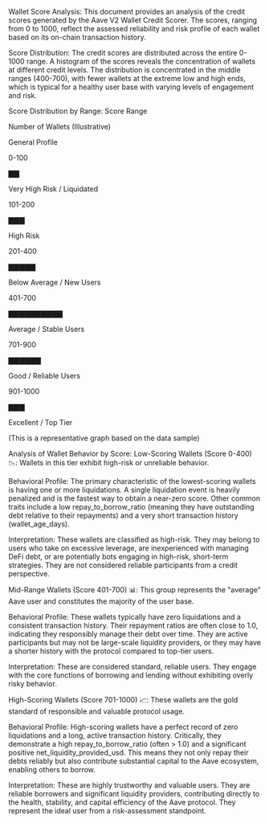 Wallet Score Analysis:
This document provides an analysis of the credit scores generated by the Aave V2 Wallet Credit Scorer. The scores, ranging from 0 to 1000, reflect the assessed reliability and risk profile of each wallet based on its on-chain transaction history.

Score Distribution:
The credit scores are distributed across the entire 0-1000 range. A histogram of the scores reveals the concentration of wallets at different credit levels. The distribution is concentrated in the middle ranges (400-700), with fewer wallets at the extreme low and high ends, which is typical for a healthy user base with varying levels of engagement and risk.
 
Score Distribution by Range:
Score Range

Number of Wallets (Illustrative)

General Profile

0-100

▇▇

Very High Risk / Liquidated

101-200

▇▇▇

High Risk

201-400

▇▇▇▇▇

Below Average / New Users

401-700

▇▇▇▇▇▇▇▇▇▇

Average / Stable Users

701-900

▇▇▇▇▇▇

Good / Reliable Users

901-1000

▇▇▇

Excellent / Top Tier

(This is a representative graph based on the data sample)

Analysis of Wallet Behavior by Score:
Low-Scoring Wallets (Score 0-400) 📉:
Wallets in this tier exhibit high-risk or unreliable behavior.

Behavioral Profile: The primary characteristic of the lowest-scoring wallets is having one or more liquidations. A single liquidation event is heavily penalized and is the fastest way to obtain a near-zero score. Other common traits include a low repay_to_borrow_ratio (meaning they have outstanding debt relative to their repayments) and a very short transaction history (wallet_age_days).

Interpretation: These wallets are classified as high-risk. They may belong to users who take on excessive leverage, are inexperienced with managing DeFi debt, or are potentially bots engaging in high-risk, short-term strategies. They are not considered reliable participants from a credit perspective.

Mid-Range Wallets (Score 401-700) 📊:
This group represents the "average" Aave user and constitutes the majority of the user base.

Behavioral Profile: These wallets typically have zero liquidations and a consistent transaction history. Their repayment ratios are often close to 1.0, indicating they responsibly manage their debt over time. They are active participants but may not be large-scale liquidity providers, or they may have a shorter history with the protocol compared to top-tier users.

Interpretation: These are considered standard, reliable users. They engage with the core functions of borrowing and lending without exhibiting overly risky behavior.

High-Scoring Wallets (Score 701-1000) 📈:
These wallets are the gold standard of responsible and valuable protocol usage.

Behavioral Profile: High-scoring wallets have a perfect record of zero liquidations and a long, active transaction history. Critically, they demonstrate a high repay_to_borrow_ratio (often > 1.0) and a significant positive net_liquidity_provided_usd. This means they not only repay their debts reliably but also contribute substantial capital to the Aave ecosystem, enabling others to borrow.

Interpretation: These are highly trustworthy and valuable users. They are reliable borrowers and significant liquidity providers, contributing directly to the health, stability, and capital efficiency of the Aave protocol. They represent the ideal user from a risk-assessment standpoint.
